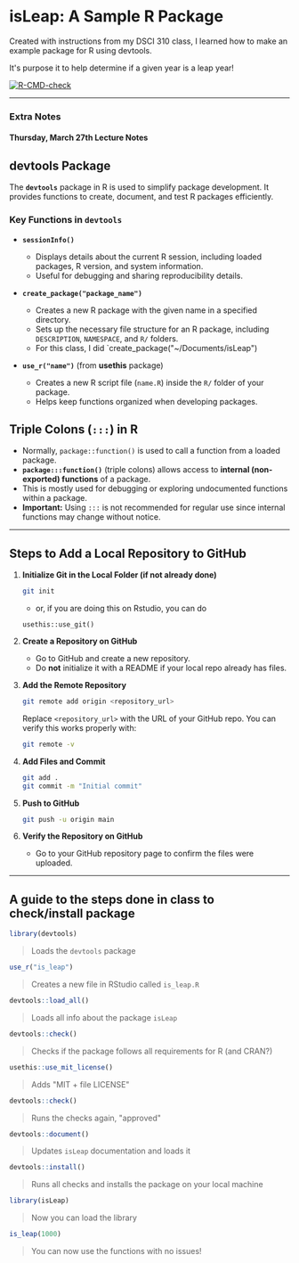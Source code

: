 # isLeap: A Sample R Package

Created with instructions from my DSCI 310 class, I learned how to make an example package for R using devtools.

It's purpose it to help determine if a given year is a leap year!

<!-- badges: start -->
  [![R-CMD-check](https://github.com/hlan22/isLeap/actions/workflows/R-CMD-check.yaml/badge.svg)](https://github.com/hlan22/isLeap/actions/workflows/R-CMD-check.yaml)
  <!-- badges: end -->

---

### Extra Notes

#### Thursday, March 27th Lecture Notes


## **devtools Package**
The **`devtools`** package in R is used to simplify package development. 
It provides functions to create, document, and test R packages efficiently.

### **Key Functions in `devtools`**
- **`sessionInfo()`**  
  - Displays details about the current R session, including loaded packages, R version, and system information.  
  - Useful for debugging and sharing reproducibility details.

- **`create_package("package_name")`**  
  - Creates a new R package with the given name in a specified directory.  
  - Sets up the necessary file structure for an R package, including `DESCRIPTION`, `NAMESPACE`, and `R/` folders.
  - For this class, I did `create_package("~/Documents/isLeap")

- **`use_r("name")`** (from **usethis** package)  
  - Creates a new R script file (`name.R`) inside the `R/` folder of your package.  
  - Helps keep functions organized when developing packages.

## **Triple Colons (`:::`) in R**
- Normally, `package::function()` is used to call a function from a loaded package.
- **`package:::function()`** (triple colons) allows access to **internal (non-exported) functions** of a package.
- This is mostly used for debugging or exploring undocumented functions within a package.
- **Important:** Using `:::` is not recommended for regular use since internal functions may change without notice.

---

## Steps to Add a Local Repository to GitHub

1. **Initialize Git in the Local Folder (if not already done)**
   ```sh
   git init
   ```
   - or, if you are doing this on Rstudio, you can do
   ```
   usethis::use_git()
   ```

2. **Create a Repository on GitHub**
   - Go to GitHub and create a new repository.
   - Do **not** initialize it with a README if your local repo already has files.

3. **Add the Remote Repository**
   ```sh
   git remote add origin <repository_url>
   ```
   Replace `<repository_url>` with the URL of your GitHub repo.
   You can verify this works properly with:
   ```sh
   git remote -v
   ```

4. **Add Files and Commit**
   ```sh
   git add .
   git commit -m "Initial commit"
   ```

5. **Push to GitHub**
   ```sh
   git push -u origin main
   ```

6. **Verify the Repository on GitHub**
   - Go to your GitHub repository page to confirm the files were uploaded.

---
## A guide to the steps done in class to check/install package

```r
library(devtools)  
```
  > Loads the `devtools` package  

```r
use_r("is_leap")  
```
  > Creates a new file in RStudio called `is_leap.R`  

```r
devtools::load_all()  
```
  > Loads all info about the package `isLeap`  

```r
devtools::check()  
```
  > Checks if the package follows all requirements for R (and CRAN?)  

```r
usethis::use_mit_license()  
```
  > Adds "MIT + file LICENSE"  

```r
devtools::check()  
```
  > Runs the checks again, "approved"  

```r
devtools::document()  
```
  > Updates `isLeap` documentation and loads it  

```r
devtools::install()  
```
  > Runs all checks and installs the package on your local machine  

```r
library(isLeap)  
```
  > Now you can load the library  

```r
is_leap(1000)  
```
  > You can now use the functions with no issues!  


